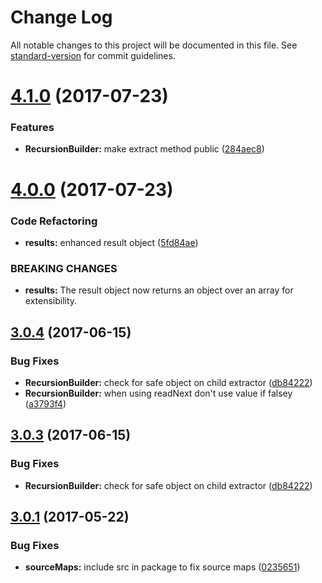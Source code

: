 # Change Log

All notable changes to this project will be documented in this file. See [standard-version](https://github.com/conventional-changelog/standard-version) for commit guidelines.

<a name="4.1.0"></a>
# [4.1.0](https://github.com/steelsojka/recurserator/compare/v4.0.0...v4.1.0) (2017-07-23)


### Features

* **RecursionBuilder:** make extract method public ([284aec8](https://github.com/steelsojka/recurserator/commit/284aec8))



<a name="4.0.0"></a>
# [4.0.0](https://github.com/steelsojka/recurserator/compare/v3.0.4...v4.0.0) (2017-07-23)


### Code Refactoring

* **results:** enhanced result object ([5fd84ae](https://github.com/steelsojka/recurserator/commit/5fd84ae))


### BREAKING CHANGES

* **results:** The result object now returns an object over an array for extensibility.



<a name="3.0.4"></a>
## [3.0.4](https://github.com/steelsojka/recurserator/compare/v3.0.2...v3.0.4) (2017-06-15)


### Bug Fixes

* **RecursionBuilder:** check for safe object on child extractor ([db84222](https://github.com/steelsojka/recurserator/commit/db84222))
* **RecursionBuilder:** when using readNext don't use value if falsey ([a3793f4](https://github.com/steelsojka/recurserator/commit/a3793f4))



<a name="3.0.3"></a>
## [3.0.3](https://github.com/steelsojka/recurserator/compare/v3.0.2...v3.0.3) (2017-06-15)


### Bug Fixes

* **RecursionBuilder:** check for safe object on child extractor ([db84222](https://github.com/steelsojka/recurserator/commit/db84222))



<a name="3.0.1"></a>
## [3.0.1](https://github.com/steelsojka/recurserator/compare/v3.0.0...v3.0.1) (2017-05-22)


### Bug Fixes

* **sourceMaps:** include src in package to fix source maps ([0235651](https://github.com/steelsojka/recurserator/commit/0235651))
